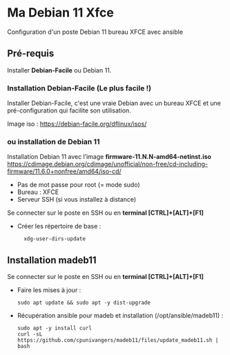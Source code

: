 # Ma Debian 11 Xfce

Configuration d'un poste Debian 11 bureau XFCE avec ansible

## Pré-requis

Installer **Debian-Facile** ou  Debian 11.  

### Installation Debian-Facile (Le plus facile !)

Installer Debian-Facile, c'est une vraie Debian avec un bureau XFCE et une pré-configuration qui facilite son utilisation.  

Image iso : https://debian-facile.org/dflinux/isos/

### ou installation de Debian 11

Installation Debian 11 avec l’image **firmware-11.N.N-amd64-netinst.iso**  
https://cdimage.debian.org/cdimage/unofficial/non-free/cd-including-firmware/11.6.0+nonfree/amd64/iso-cd/

- Pas de mot passe pour root (= mode sudo)
- Bureau : XFCE
- Serveur SSH (si vous installez à distance)

Se connecter sur le poste en SSH ou en **terminal [CTRL]+[ALT]+[F1]** 
- Créer les répertoire de base :

    	xdg-user-dirs-update

## Installation madeb11

Se connecter sur le poste en SSH ou en **terminal [CTRL]+[ALT]+[F1]**  

- Faire les mises à jour :

      sudo apt update && sudo apt -y dist-upgrade

- Récupération ansible pour madeb et installation (/opt/ansible/madeb11) :

      sudo apt -y install curl
      curl -sL https://github.com/cpunivangers/madeb11/files/update_madeb11.sh | bash
